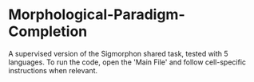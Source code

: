 # Morphological-Paradigm-Completion
A supervised version of the Sigmorphon shared task, tested with 5 languages.
To run the code, open the 'Main File' and follow cell-specific instructions when relevant.
